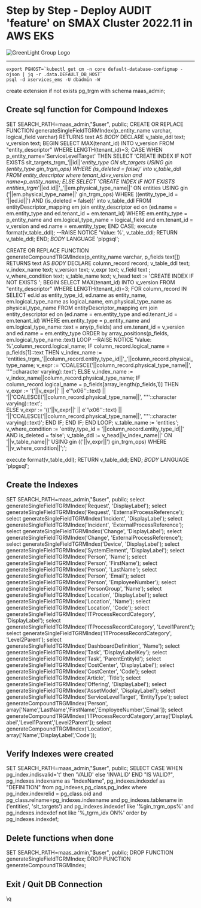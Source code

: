 # Step by Step - Deploy AUDIT 'feature' on SMAX Cluster 2022.11 in AWS EKS
![GreenLight Group Logo](https://assets.website-files.com/5ebcb9396faf10d8f7644479/5ed6a066891af295a039860f_GLGLogolrg-p-500.png)

---

```
export PGHOST=`kubectl get cm -n core default-database-configmap -ojson | jq -r .data.DEFAULT_DB_HOST`
psql -d xservices_ems -U dbadmin -W
```

create extension if not exists pg_trgm with schema maas_admin;

## Create sql function for Compound Indexes
SET SEARCH_PATH=maas_admin,"$user", public;
CREATE OR REPLACE FUNCTION generateSingleFieldTGRMIndex(p_entity_name varchar, logical_field varchar)
  RETURNS text  AS
$BODY$
DECLARE
  v_table_ddl   text;
  v_version     text;
BEGIN 
SELECT MAX(tenant_id) INTO v_version FROM "entity_descriptor" WHERE LENGTH(tenant_id)=3;
CASE 
  WHEN  p_entity_name='ServiceLevelTarget'  THEN
    SELECT 'CREATE INDEX IF NOT EXISTS slt_targets_trgm_'||id||'_entity_type ON slt_targets USING gin (entity_type gin_trgm_ops) WHERE (is_deleted = false)' into v_table_ddl
      FROM entity_descriptor where tenant_id=v_version and name=p_entity_name;
  ELSE
    SELECT 'CREATE INDEX IF NOT EXISTS entities_trgm_'||ed.id||'_'||em.physical_type_name||' ON entities USING gin ('||em.physical_type_name||' gin_trgm_ops) WHERE ((entity_type_id = '||ed.id||') AND (is_deleted = false))' into v_table_ddl
      FROM entityDescriptor_mapping em join entity_descriptor ed on (ed.name = em.entity_type and ed.tenant_id = em.tenant_id)
    WHERE em.entity_type = p_entity_name and em.logical_type_name = logical_field and em.tenant_id = v_version and ed.name = em.entity_type;
  END CASE;
  execute format(v_table_ddl);
  --RAISE NOTICE 'Value: %', v_table_ddl;
  RETURN v_table_ddl;
END;
$BODY$
LANGUAGE 'plpgsql';

CREATE OR REPLACE FUNCTION generateCompoundTRGMIndex(p_entity_name varchar, p_fields text[])
  RETURNS text AS
$BODY$
DECLARE
column_record record;
  v_table_ddl   text;
  v_index_name  text;
  v_version     text;
  v_expr        text;
  v_field       text ;
  v_where_condition text;
  v_table_name      text;
v_head        text := 'CREATE INDEX IF NOT EXISTS ';
BEGIN
  SELECT MAX(tenant_id) INTO v_version FROM "entity_descriptor" WHERE LENGTH(tenant_id)=3;
  FOR column_record IN
  SELECT ed.id as entity_type_id, ed.name as entity_name, em.logical_type_name as logical_name, em.physical_type_name as physical_type_name
  FROM entityDescriptor_mapping em join entity_descriptor ed on (ed.name = em.entity_type and ed.tenant_id = em.tenant_id)
  WHERE em.entity_type = p_entity_name and em.logical_type_name::text = any(p_fields) and em.tenant_id = v_version and ed.name = em.entity_type
  ORDER by array_positions(p_fields, em.logical_type_name::text)
  LOOP
    --RAISE NOTICE 'Value: %',column_record.logical_name;
      IF column_record.logical_name = p_fields[1]::text THEN
        v_index_name := 'entities_trgm_'||column_record.entity_type_id||'_'||column_record.physical_type_name;
v_expr := 'COALESCE('||column_record.physical_type_name||', ''''::character varying)::text';
      ELSE
        v_index_name := v_index_name||column_record.physical_type_name;
        IF column_record.logical_name = p_fields[array_length(p_fields,1)] THEN
          v_expr := '('||v_expr||' || e''\x06''::text) || '||'COALESCE('||column_record.physical_type_name||', ''''::character varying)::text';        
        ELSE
          v_expr := '(('||v_expr||' || e''\x06''::text) || '||'COALESCE('||column_record.physical_type_name||', ''''::character varying)::text)';
       END IF;
     END IF;
  END LOOP;
  v_table_name :=  'entities';
  v_where_condition := 'entity_type_id = '||column_record.entity_type_id||' AND is_deleted = false';
  v_table_ddl := v_head||v_index_name||' ON '||v_table_name||' USING gin (('||v_expr||') gin_trgm_ops) WHERE '||v_where_condition||';';

  execute format(v_table_ddl);
  RETURN v_table_ddl;
END;
$BODY$
LANGUAGE 'plpgsql';


## Create the Indexes
SET SEARCH_PATH=maas_admin,"$user", public;
select generateSingleFieldTGRMIndex('Request', 'DisplayLabel');
select generateSingleFieldTGRMIndex('Request', 'ExternalProcessReference');
select generateSingleFieldTGRMIndex('Incident', 'DisplayLabel');
select generateSingleFieldTGRMIndex('Incident', 'ExternalProcessReference');
select generateSingleFieldTGRMIndex('Change', 'DisplayLabel');
select generateSingleFieldTGRMIndex('Change', 'ExternalProcessReference');
select generateSingleFieldTGRMIndex('Device', 'DisplayLabel');
select generateSingleFieldTGRMIndex('SystemElement', 'DisplayLabel');
select generateSingleFieldTGRMIndex('Person', 'Name');
select generateSingleFieldTGRMIndex('Person', 'FirstName');
select generateSingleFieldTGRMIndex('Person', 'LastName');
select generateSingleFieldTGRMIndex('Person', 'Email');
select generateSingleFieldTGRMIndex('Person', 'EmployeeNumber');
select generateSingleFieldTGRMIndex('PersonGroup', 'Name');
select generateSingleFieldTGRMIndex('Location', 'DisplayLabel');
select generateSingleFieldTGRMIndex('Location', 'Name');
select generateSingleFieldTGRMIndex('Location', 'Code');
select generateSingleFieldTGRMIndex('ITProcessRecordCategory', 'DisplayLabel');
select generateSingleFieldTGRMIndex('ITProcessRecordCategory', 'Level1Parent');
select generateSingleFieldTGRMIndex('ITProcessRecordCategory', 'Level2Parent');
select generateSingleFieldTGRMIndex('DashboardDefinition', 'Name');
select generateSingleFieldTGRMIndex('Task', 'DisplayLabelKey');
select generateSingleFieldTGRMIndex('Task', 'ParentEntityId');
select generateSingleFieldTGRMIndex('CostCenter', 'DisplayLabel');
select generateSingleFieldTGRMIndex('CostCenter', 'Code');
select generateSingleFieldTGRMIndex('Article', 'Title');
select generateSingleFieldTGRMIndex('Offering', 'DisplayLabel');
select generateSingleFieldTGRMIndex('AssetModel', 'DisplayLabel');
select generateSingleFieldTGRMIndex('ServiceLevelTarget', 'EntityType');
select generateCompoundTRGMIndex('Person', array['Name','LastName','FirstName','EmployeeNumber','Email']);
select generateCompoundTRGMIndex('ITProcessRecordCategory',array['DisplayLabel','Level1Parent','Level2Parent']);
select generateCompoundTRGMIndex('Location', array['Name','DisplayLabel','Code']);

## Verify Indexes were created
SET SEARCH_PATH=maas_admin,"$user", public;
SELECT CASE WHEN pg_index.indisvalid='t' then 'VALID' else 'INVALID' END "IS VALID?", pg_indexes.indexname as "IndexName", pg_indexes.indexdef as "DEFINITION" from pg_indexes,pg_class,pg_index 
where pg_index.indexrelid = pg_class.oid and pg_class.relname=pg_indexes.indexname 
       and pg_indexes.tablename in ('entities', 'slt_targets') and pg_indexes.indexdef like '%gin_trgm_ops%' and pg_indexes.indexdef not like '%_tgrm_idx ON%' 
       order by pg_indexes.indexdef;

## Delete functions when done
SET SEARCH_PATH=maas_admin,"$user", public;
DROP FUNCTION generateSingleFieldTGRMIndex;
DROP FUNCTION generateCompoundTRGMIndex;

## Exit / Quit DB Connection
\q
